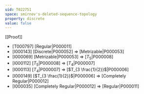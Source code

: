 ```yaml
---
uid: T022751
space: smirnov's-deleted-sequence-topology
property: discrete
value: false
---
```

[[Proof]]

* [T000797] [Regular|P000011]
* [I000143] [Discrete|P000052] => [Metrizable|P000053]
* [I000069] [Metrizable|P000053] => [$T_5$|P000008]
* [I000112] [$T_5$|P000008] => [$T_4$|P000007]
* [I000113] [$T_4$|P000007] => [$T_{3 \frac{1}{2}}$|P000006]
* [I000149] [$T_{3 \frac{1}{2}}$|P000006] => [Completely Regular|P000012]
* [I000035] [Completely Regular|P000012] => [Regular|P000011]

